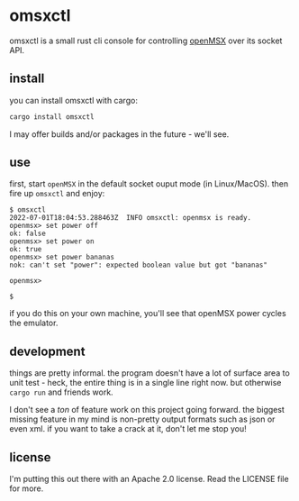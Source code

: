 # omsxctl

omsxctl is a small rust cli console for controlling [openMSX](https://openmsx.org/)
over its socket API.

## install

you can install omsxctl with cargo:

```sh
cargo install omsxctl
```

I may offer builds and/or packages in the future - we'll see.

## use

first, start `openMSX` in the default socket ouput mode (in Linux/MacOS). then
fire up `omsxctl` and enjoy:

```
$ omsxctl
2022-07-01T18:04:53.288463Z  INFO omsxctl: openmsx is ready.
openmsx> set power off
ok: false
openmsx> set power on
ok: true
openmsx> set power bananas
nok: can't set "power": expected boolean value but got "bananas"

openmsx>

$
```

if you do this on your own machine, you'll see that openMSX power cycles the
emulator.

## development

things are pretty informal. the program doesn't have a lot of surface area to
unit test - heck, the entire thing is in a single line right now. but otherwise
`cargo run` and friends work.

I don't see a *ton* of feature work on this project going forward. the biggest
missing feature in my mind is non-pretty output formats such as json or even
xml. if you want to take a crack at it, don't let me stop you!

## license

I'm putting this out there with an Apache 2.0 license. Read the LICENSE file
for more.
